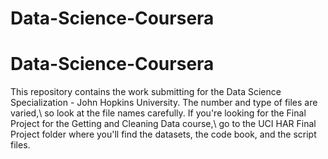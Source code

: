 # Data-Science-Coursera

# Data-Science-Coursera

This repository contains the work submitting for the Data Science Specialization - John Hopkins University. The number and type of files are varied,\ so look at the file names carefully.  If you're looking for the Final Project for the Getting and Cleaning Data course,\ go to the UCI HAR Final Project folder where you'll find the datasets, the code book, and the script files.
